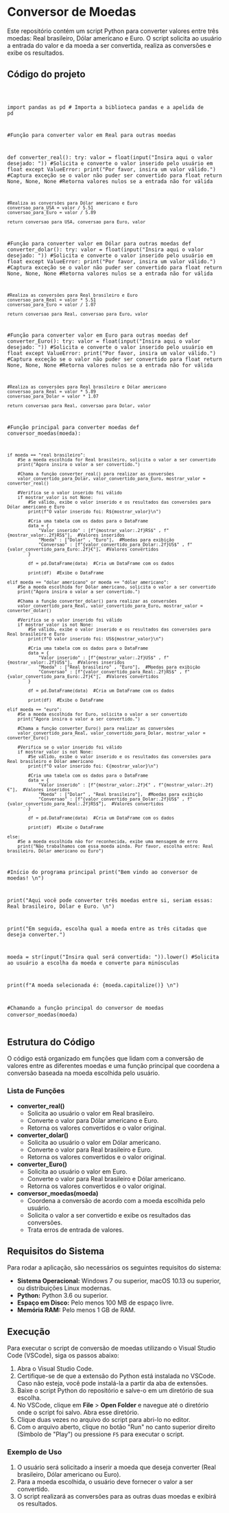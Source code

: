 <!DOCTYPE html>
<html>
<head>
  
</head>
<body>

<h1>Conversor de Moedas</h1>

<p>Este repositório contém um script Python para converter valores entre três moedas: Real brasileiro, Dólar americano e Euro. O script solicita ao usuário a entrada do valor e da moeda a ser convertida, realiza as conversões e exibe os resultados.</p>


<h2>Código do projeto</h2>
<pre>
<code>
  
import pandas as pd  # Importa a biblioteca pandas e a apelida de pd

#Função para converter valor em Real para outras moedas

def converter_real():
    try:
        valor = float(input("Insira aqui o valor desejado: "))  #Solicita e converte o valor inserido pelo usuário em float
    except ValueError:
        print("Por favor, insira um valor válido.")  #Captura exceção se o valor não puder ser convertido para float
        return None, None, None  #Retorna valores nulos se a entrada não for válida
    
    #Realiza as conversões para Dólar americano e Euro
    conversao_para_USA = valor / 5.51
    conversao_para_Euro = valor / 5.89
    
    return conversao_para_USA, conversao_para_Euro, valor

#Função para converter valor em Dólar para outras moedas
def converter_dolar():
    try:
        valor = float(input("Insira aqui o valor desejado: "))  #Solicita e converte o valor inserido pelo usuário em float
    except ValueError:
        print("Por favor, insira um valor válido.")  #Captura exceção se o valor não puder ser convertido para float
        return None, None, None  #Retorna valores nulos se a entrada não for válida
    
    #Realiza as conversões para Real brasileiro e Euro
    conversao_para_Real = valor * 5.51
    conversao_para_Euro = valor / 1.07
    
    return conversao_para_Real, conversao_para_Euro, valor

#Função para converter valor em Euro para outras moedas
def converter_Euro():
    try:
        valor = float(input("Insira aqui o valor desejado: "))  #Solicita e converte o valor inserido pelo usuário em float
    except ValueError:
        print("Por favor, insira um valor válido.")  #Captura exceção se o valor não puder ser convertido para float
        return None, None, None  #Retorna valores nulos se a entrada não for válida
    
    #Realiza as conversões para Real brasileiro e Dólar americano
    conversao_para_Real = valor * 5.89
    conversao_para_Dolar = valor * 1.07
    
    return conversao_para_Real, conversao_para_Dolar, valor

#Função principal para converter moedas
def conversor_moedas(moeda):
    
    if moeda == "real brasileiro":
        #Se a moeda escolhida for Real brasileiro, solicita o valor a ser convertido
        print("Agora insira o valor a ser convertido.")
        
        #Chama a função converter_real() para realizar as conversões
        valor_convertido_para_Dolar, valor_convertido_para_Euro, mostrar_valor = converter_real()
        
        #Verifica se o valor inserido foi válido
        if mostrar_valor is not None:
            #Se válido, exibe o valor inserido e os resultados das conversões para Dólar americano e Euro
            print(f"O valor inserido foi: R${mostrar_valor}\n")
            
            #Cria uma tabela com os dados para o DataFrame
            data = {
                "Valor inserido" : [f"{mostrar_valor:.2f}RS$" , f"{mostrar_valor:.2f}RS$"],  #Valores inseridos
                "Moeda" : ["Dolar" , "Euro"],  #Moedas para exibição
                "Conversao" : [f"{valor_convertido_para_Dolar:.2f}US$" , f"{valor_convertido_para_Euro:.2f}€"],  #Valores convertidos
            }

            df = pd.DataFrame(data)  #Cria um DataFrame com os dados

            print(df)  #Exibe o DataFrame
    
    elif moeda == "dolar americano" or moeda == "dólar americano":
        #Se a moeda escolhida for Dólar americano, solicita o valor a ser convertido
        print("Agora insira o valor a ser convertido.")
        
        #Chama a função converter_dolar() para realizar as conversões
        valor_convertido_para_Real, valor_convertido_para_Euro, mostrar_valor = converter_dolar()
        
        #Verifica se o valor inserido foi válido
        if mostrar_valor is not None:
            #Se válido, exibe o valor inserido e os resultados das conversões para Real brasileiro e Euro
            print(f"O valor inserido foi: US${mostrar_valor}\n")
            
            #Cria uma tabela com os dados para o DataFrame
            data = {
                "Valor inserido" : [f"{mostrar_valor:.2f}US$" , f"{mostrar_valor:.2f}US$"],  #Valores inseridos
                "Moeda" : ["Real brasileiro" , "Euro"],  #Moedas para exibição
                "Conversao" : [f"{valor_convertido_para_Real:.2f}RS$" , f"{valor_convertido_para_Euro:.2f}€"],  #Valores convertidos
            }

            df = pd.DataFrame(data)  #Cria um DataFrame com os dados

            print(df)  #Exibe o DataFrame
            
    elif moeda == "euro":
        #Se a moeda escolhida for Euro, solicita o valor a ser convertido
        print("Agora insira o valor a ser convertido.")
        
        #Chama a função converter_Euro() para realizar as conversões
        valor_convertido_para_Real, valor_convertido_para_Dolar, mostrar_valor = converter_Euro()
        
        #Verifica se o valor inserido foi válido
        if mostrar_valor is not None:
            #Se válido, exibe o valor inserido e os resultados das conversões para Real brasileiro e Dólar americano
            print(f"O valor inserido foi: €{mostrar_valor}\n")
            
            #Cria uma tabela com os dados para o DataFrame
            data = {
                "Valor inserido" : [f"{mostrar_valor:.2f}€" , f"{mostrar_valor:.2f}€"],  #Valores inseridos
                "Moeda" : ["Dolar" , "Real brasileiro"],  #Moedas para exibição
                "Conversao" : [f"{valor_convertido_para_Dolar:.2f}US$" , f"{valor_convertido_para_Real:.2f}RS$"],  #Valores convertidos
            }

            df = pd.DataFrame(data)  #Cria um DataFrame com os dados

            print(df)  #Exibe o DataFrame

    else:
        #Se a moeda escolhida não for reconhecida, exibe uma mensagem de erro
        print("Não trabalhamos com essa moeda ainda. Por favor, escolha entre: Real brasileiro, Dólar americano ou Euro")

#Início do programa principal
print("Bem vindo ao conversor de moedas! \n")

print("Aqui você pode converter três moedas entre si, seriam essas: Real brasileiro, Dólar e Euro. \n")

print("Em seguida, escolha qual a moeda entre as três citadas que deseja converter.")

moeda = str(input("Insira qual será convertida: ")).lower()  #Solicita ao usuário a escolha da moeda e converte para minúsculas

print(f"A moeda selecionada é: {moeda.capitalize()} \n")

#Chamando a função principal do conversor de moedas
conversor_moedas(moeda)
</code>
</pre> 

<h2>Estrutura do Código</h2>

<p>O código está organizado em funções que lidam com a conversão de valores entre as diferentes moedas e uma função principal que coordena a conversão baseada na moeda escolhida pelo usuário.</p>

<h3>Lista de Funções</h3>
<ul>
    <li><strong>converter_real()</strong>
        <ul>
            <li>Solicita ao usuário o valor em Real brasileiro.</li>
            <li>Converte o valor para Dólar americano e Euro.</li>
            <li>Retorna os valores convertidos e o valor original.</li>
        </ul>
    </li>
    <li><strong>converter_dolar()</strong>
        <ul>
            <li>Solicita ao usuário o valor em Dólar americano.</li>
            <li>Converte o valor para Real brasileiro e Euro.</li>
            <li>Retorna os valores convertidos e o valor original.</li>
        </ul>
    </li>
    <li><strong>converter_Euro()</strong>
        <ul>
            <li>Solicita ao usuário o valor em Euro.</li>
            <li>Converte o valor para Real brasileiro e Dólar americano.</li>
            <li>Retorna os valores convertidos e o valor original.</li>
        </ul>
    </li>
    <li><strong>conversor_moedas(moeda)</strong>
        <ul>
            <li>Coordena a conversão de acordo com a moeda escolhida pelo usuário.</li>
            <li>Solicita o valor a ser convertido e exibe os resultados das conversões.</li>
            <li>Trata erros de entrada de valores.</li>
        </ul>
    </li>
</ul>

<h2>Requisitos do Sistema</h2>
<p>Para rodar a aplicação, são necessários os seguintes requisitos do sistema:</p>
<ul>
    <li><strong>Sistema Operacional:</strong> Windows 7 ou superior, macOS 10.13 ou superior, ou distribuições Linux modernas.</li>
    <li><strong>Python:</strong> Python 3.6 ou superior.</li>
    <li><strong>Espaço em Disco:</strong> Pelo menos 100 MB de espaço livre.</li>
    <li><strong>Memória RAM:</strong> Pelo menos 1 GB de RAM.</li>
</ul>

<h2>Execução</h2>
<p>Para executar o script de conversão de moedas utilizando o Visual Studio Code (VSCode), siga os passos abaixo:</p>
<ol>
    <li>Abra o Visual Studio Code.</li>
    <li>Certifique-se de que a extensão do Python está instalada no VSCode. Caso não esteja, você pode instalá-la a partir da aba de extensões.</li>
    <li>Baixe o script Python do repositório e salve-o em um diretório de sua escolha.</li>
    <li>No VSCode, clique em <strong>File</strong> > <strong>Open Folder</strong> e navegue até o diretório onde o script foi salvo. Abra esse diretório.</li> 
    <li>Clique duas vezes no arquivo do script para abri-lo no editor.</li>
    <li>Com o arquivo aberto, clique no botão "Run" no canto superior direito (Símbolo de "Play") ou pressione <code>F5</code> para executar o script.</li>
</ol>
<h3>Exemplo de Uso</h3>
<ol>
    <li>O usuário será solicitado a inserir a moeda que deseja converter (Real brasileiro, Dólar americano ou Euro).</li>
    <li>Para a moeda escolhida, o usuário deve fornecer o valor a ser convertido.</li>
    <li>O script realizará as conversões para as outras duas moedas e exibirá os resultados.</li>
</ol>
